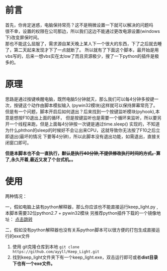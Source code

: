 # 前言 #
首先，你肯定迷惑，电脑保持常亮？这不是稍微设置一下就可以解决的问题吗 <br>
很不幸，设置的权限在公司那边，所以我们这边不能通过更改电源设置(windows下)改变屏保时间。<br>
那也不能这么屈服了，需求源自某天晚上某人下一个很大的东西，下了之后就去睡了，第二天起来发现才下了一点就断了。
所以就有了下面这个脚本，最开始是用vbs写的，后来一想vbs实在太low了而且资源极少，搜了一下python的插件是极多的。

# 原理 #
思路是通过按键唤醒电脑，既然电脑5分钟就灭，那么我们可以每4分钟多按键一次，按键这个动作由脚本模拟输入
(pywin32模块)这样就可以保持屏幕常亮了。<br>
但是有一个问题，脚本开启后如何退出？后来找到一个按键监听模块(pyhook),本意是想按F10退出上面的循环，
但是按键监听也是需要一个循环来监听，所以要另开一个线程来跑，但是上面每4分钟按一次键是通过time.sleep()
实现的，不知道为什么phthon的sleep的时候好不会让出来CPU，这就导致你无法按了F10之后立即退出(最坏的情况
下要等4分钟)，所以此脚本没有退出功能，如需退出，直接关闭窗口即可。

**但是本脚本也不会一直执行，<del>默认是执行40分钟,不提供修改执行时间的方式。</del>算了,永久开着,最近又发了个台式机。。**

# 使用 #
两种情况：

一，假如电脑上装有python解释器，那么你应该也不能直接运行keep_light.py ,本脚本需要32位python2.7 + pywin32模块
另推荐python插件下载的一个镜像地址： [点击跳转](http://sourceforge.mirrorservice.org/p/py/)

二，假如没有python解释器也没有关系python脚本可以很方便的打包生成直接运行的exe文件
1. 使用 git克隆仓库到本地 `git clone https://github.com/ayyll/Keep_Light.git` 
2. 找到keep_light文件夹下有一个keep_light.exe，双击运行即可或者**dist目录下也有一个exe文件。**


